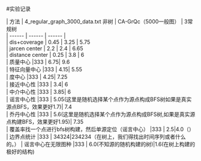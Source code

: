 #实验记录

| 方法 | 4_regular_graph_3000_data.txt 非树 | CA-GrQc（5000一般图） | 3常规树   
| ------ | ------ | ------ |   
| dis+coverage | 0.45 | 3.25 |  5.75  
| jarcen center | 2.2 | 2.4 |  6.65  
| distance center | 0.25 | 3.8 |  6   
| 质量中心  |333 | 6.75| 9.6   
| 特征向量中心  |333 | 4.15| 5.55  
| 度中心  |333 | 4.25| 7.25  
| 接近中心性  |333 | 3.4| 6  
| 中介中心性  |333 | 3.85| 6  
| 谣言中心性  |333 | 5.05(这里是随机选择某个点作为源点构成BFS树如果是真实源点BFS，效果更好1.7)| 7.4   
| 乔丹中心性  |333 | 5.6(这里是随机选择某个点作为源点构成BFS树,如果是真实源点构建BFS，效果更好1.95)| 7.35  
| 覆盖率找一个点进行bfs树构建，然后单源定位（谣言中心）  |333 | 2.5|4.0（）
| 边界点统计  |333 | 34324|234234（在树上，我们得找出时间序列或者什么的。）
| 谣言中心在无限图种  |333 | 6.0(不知源的随机构建的树)|1.6(在树上构建的极好的结构)

